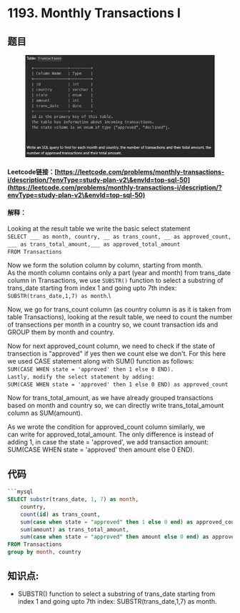 # 1193. Monthly Transactions I

## 题目

<figure><img src="../../../.gitbook/assets/image (7) (1) (1) (1).png" alt=""><figcaption></figcaption></figure>

#### Leetcode链接：[https://leetcode.com/problems/monthly-transactions-i/description/?envType=study-plan-v2\&envId=top-sql-50](https://leetcode.com/problems/monthly-transactions-i/description/?envType=study-plan-v2\&envId=top-sql-50)

#### 解释：

Looking at the result table we write the basic select statement\
`SELECT ___ as month, country, __ as trans_count, __ as approved_count, ___ as trans_total_amount,___ as approved_total_amount`\
`FROM Transactions`

Now we form the solution column by column, starting from month.\
As the month column contains only a part (year and month) from trans\_date column in Transactions, we use `SUBSTR()` function to select a substring of trans\_date starting from index 1 and going upto 7th index: `SUBSTR(trans_date,1,7) as month`.\


Now, we go for trans\_count column (as country column is as it is taken from table Transactions), looking at the result table, we need to count the number of transections per month in a country so, we count transaction ids and GROUP them by month and country.

Now for next approved\_count column, we need to check if the state of transection is "approved" if yes then we count else we don't. For this here we used CASE statement along with SUM() function as follows:\
`SUM(CASE WHEN state = 'approved' then 1 else 0 END).`\
`Lastly, modify the select statement by adding:`\
`SUM(CASE WHEN state = 'approved' then 1 else 0 END) as approved_count`

Now for trans\_total\_amount, as we have already grouped transactions based on month and country so, we can directly write trans\_total\_amount column as SUM(amount).

As we wrote the condition for approved\_count column similarly, we\
can write for approved\_total\_amount. The only difference is instead of adding 1, in case the state = 'approved', we add transaction amount: SUM(CASE WHEN state = 'approved' then amount else 0 END).

## 代码

````sql
```mysql
SELECT substr(trans_date, 1, 7) as month, 
    country, 
    count(id) as trans_count, 
    sum(case when state = "approved" then 1 else 0 end) as approved_count, 
    sum(amount) as trans_total_amount,
    sum(case when state = "approved" then amount else 0 end) as approved_total_amount
FROM Transactions
group by month, country
````

## **知识点:**&#x20;

* SUBSTR() function to select a substring of trans\_date starting from index 1 and going upto 7th index: SUBSTR(trans\_date,1,7) as month.
